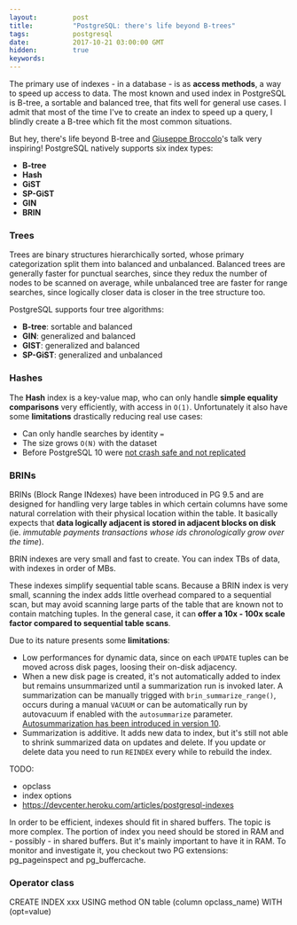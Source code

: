 ```yaml
---
layout:         post
title:          "PostgreSQL: there's life beyond B-trees"
tags:           postgresql
date:           2017-10-21 03:00:00 GMT
hidden:         true
keywords:
---
```


The primary use of indexes - in a database - is as **access methods**, a way to speed up access to data. The most known and used index in PostgreSQL is B-tree, a sortable and balanced tree, that fits well for general use cases. I admit that most of the time I've to create an index to speed up a query, I blindly create a B-tree which fit the most common situations.

But hey, there's life beyond B-tree and [Giuseppe Broccolo](https://twitter.com/giubro)'s talk very inspiring! PostgreSQL natively supports six index types:

- **B-tree**
- **Hash**
- **GiST**
- **SP-GiST**
- **GIN**
- **BRIN**


### Trees

Trees are binary structures hierarchically sorted, whose primary categorization split them into balanced and unbalanced. Balanced trees are generally faster for punctual searches, since they redux the number of nodes to be scanned on average, while unbalanced tree are faster for range searches, since logically closer data is closer in the tree structure too.

PostgreSQL supports four tree algorithms:

- **B-tree**: sortable and balanced
- **GIN**: generalized and balanced
- **GIST**: generalized and balanced
- **SP-GiST**: generalized and unbalanced


### Hashes

The **Hash** index is a key-value map, who can only handle **simple equality comparisons** very efficiently, with access in `O(1)`. Unfortunately it also have some **limitations** drastically reducing real use cases:

- Can only handle searches by identity `=` 
- The size grows `O(N)` with the dataset
- Before PostgreSQL 10 were [not crash safe and not replicated](#hash-indexes-logged-on-wal)


### BRINs

BRINs (Block Range INdexes) have been introduced in PG 9.5 and are designed for handling very large tables in which certain columns have some natural correlation with their physical location within the table. It basically expects that **data logically adjacent is stored in adjacent blocks on disk** (ie. _immutable payments transactions whose ids chronologically grow over the time_).

BRIN indexes are very small and fast to create. You can index TBs of data, with indexes in order of MBs.

These indexes simplify sequential table scans. Because a BRIN index is very small, scanning the index adds little overhead compared to a sequential scan, but may avoid scanning large parts of the table that are known not to contain matching tuples. In the general case, it can **offer a 10x - 100x scale factor compared to sequential table scans**.

Due to its nature presents some **limitations**:

- Low performances for dynamic data, since on each `UPDATE` tuples can be moved across disk pages, loosing their on-disk adjacency.
- When a new disk page is created, it's not automatically added to index but remains unsummarized until a summarization run is invoked later. A summarization can be manually trigged with `brin_summarize_range()`, occurs during a manual `VACUUM` or can be automatically run by autovacuum if enabled with the `autosummarize` parameter. [Autosummarization has been introduced in version 10](#brin-summarization-for-new-inserts).
- Summarization is additive. It adds new data to index, but it's still not able to shrink summarized data on updates and delete. If you update or delete data you need to run `REINDEX` every while to rebuild the index.




TODO:
- opclass
- index options
- https://devcenter.heroku.com/articles/postgresql-indexes


In order to be efficient, indexes should fit in shared buffers. The topic is more complex. The portion of index you need should be stored in RAM and - possibly - in shared buffers. But it's mainly important to have it in RAM. To monitor and investigate it, you checkout two PG extensions: pg_pageinspect and pg_buffercache.


### Operator class

CREATE INDEX xxx USING method ON table (column opclass_name) WITH (opt=value)



